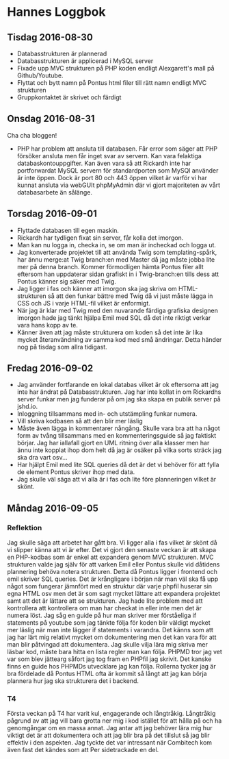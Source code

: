 # Hannes Loggbok

## Tisdag 2016-08-30
* Databasstrukturen är plannerad
* Databasstrukturen är applicerad i MySQL server
* Fixade upp MVC strukturen på PHP koden endligt Alexgarett's mall på Github/Youtube.
* Flyttat och bytt namn på Pontus html filer till rätt namn endligt MVC strukturen
* Gruppkontaktet är skrivet och färdigt

## Onsdag 2016-08-31
Cha cha bloggen!

* PHP har problem att ansluta till databasen. Får error som säger att PHP försöker ansluta men får inget svar av servern. Kan vara felaktiga databaskontouppgifter. Kan även vara så att Rickardh inte har portforwardat MySQL servern för standardporten som MySQl använder är inte öppen. Dock är port 80 och 443 öppen vilket är varför vi har kunnat ansluta via webGUIt phpMyAdmin där vi gjort majoriteten av vårt databasarbete än sålänge.


## Torsdag 2016-09-01
* Flyttade databasen till egen maskin.
* Rickardh har tydligen fixat sin server, får kolla det imorgon.
* Man kan nu logga in, checka in, se om man är incheckad och logga ut.
* Jag konverterade projektet till att använda Twig som templating-spårk, har ännu merge:at Twig branch:en med Master då jag måste jobba lite mer på denna branch. Kommer förmodligen hämta Pontus filer allt eftersom han uppdaterar sidan grafiskt in i Twig-branch:en tills dess att Pontus känner sig säker med Twig.
* Jag ligger i fas och känner att imorgon ska jag skriva om HTML-strukturen så att den funkar bättre med Twig då vi just måste lägga in CSS och JS i varje HTML-fil vilket är enformigt.
* När jag är klar med Twig med den nuvarande färdiga grafiska designen imorgon hade jag tänkt hjälpa Emil med SQL då det inte riktigt verkar vara hans kopp av te.
* Känner även att jag måste strukturera om koden så det inte är lika mycket återanvändning av samma kod med små ändringar. Detta händer nog på tisdag som allra tidigast.

## Fredag 2016-09-02
* Jag använder fortfarande en lokal databas vilket är ok eftersoma att jag inte har ändrat på Databasstrukturen. Jag har inte kollat in om Rickardhs server funkar men jag funderar på om jag ska skapa en publik server på jshd.io.
* Inloggning tillsammans med in- och utstämpling funkar numera.
* Vill skriva kodbasen så att den blir mer läslig
* Måste även lägga in kommentarer nångång. Skulle vara bra att ha något form av tvång tillsammans med en kommenteringsguide så jag faktiskt börjar. Jag har iallafall gjort en UML ritning över alla klasser men har ännu inte kopplat ihop dom helt då jag är osäker på vilka sorts sträck jag ska dra vart osv...
* Har hjälpt Emil med lite SQL queries då det är det vi behöver för att fylla de element Pontus skriver ihop med data.
* Jag skulle väl säga att vi alla är i fas och lite före planneringen vilket är skönt.

## Måndag 2016-09-05
### Reflektion
Jag skulle säga att arbetet har gått bra. Vi ligger alla i fas vilket är skönt då vi slipper känna att vi är efter. Det vi gjort den senaste veckan är att skapa en PHP-kodbas som är enkel att expandera genom MVC strukturen. MVC strukturen valde jag själv för att varken Emil eller Pontus skulle vid dåtidens plannering behöva notera strukturen. Detta då Pontus ligger i frontend och emil skriver SQL queries. Det är krångligare i början när man väl ska få upp något som fungerar jämnfört med en struktur där varje phpfil huserar sin egna HTML osv men det är som sagt mycket lättare att expandera projektet samt att det är lättare att se strukturen.
Jag hade lite problem med att kontrollera att kontrollera om man har checkat in eller inte men det är numera löst. Jag såg en guide på hur man skriver mer förståeliga if statements på youtube som jag tänkte följa för koden blir väldigt mycket mer läslig när man inte lägger if statements i varandra.
Det känns som att jag har lärt mig relativt mycket om dokumentering men det kan vara för att man blir påtvingad att dokumentera. Jag skulle vilja lära mig skriva mer läsbar kod, måste bara hitta en lista regler man kan följa. PHPMD tror jag vet var som blev jättearg såfort jag tog fram en PHPfil jag skrivit. Det kanske finns en guide hos PHPMDs utvecklare jag kan följa.
Rollerna tycker jag är bra fördelade då Pontus HTML ofta är kommit så långt att jag kan börja plannera hur jag ska strukturera det i backend.

### T4
Första veckan på T4 har varit kul, engagerande och långtråkig. Långtråkig pågrund av att jag vill bara grotta ner mig i kod istället för att hålla på och ha genomgångar om en massa annat. Jag antar att jag behöver lära mig hur viktigt det är att dokumentera och att jag blir bra på det tillslut så jag blir effektiv i den aspekten. Jag tyckte det var intressant när Combitech kom även fast det kändes som att Per sidetrackade en del.
